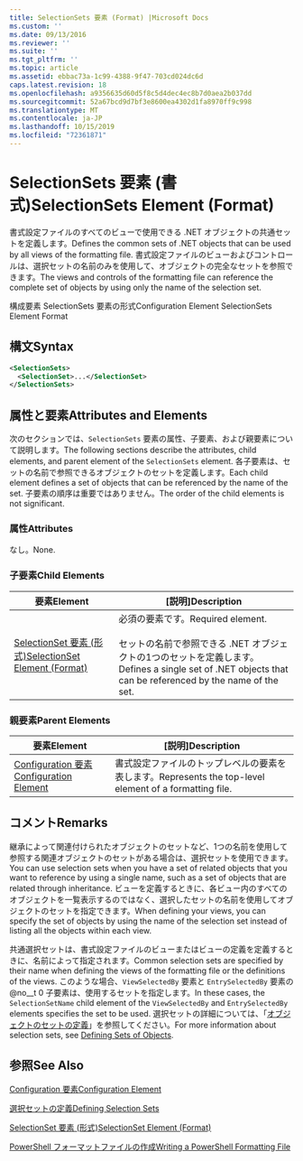 ```yaml
---
title: SelectionSets 要素 (Format) |Microsoft Docs
ms.custom: ''
ms.date: 09/13/2016
ms.reviewer: ''
ms.suite: ''
ms.tgt_pltfrm: ''
ms.topic: article
ms.assetid: ebbac73a-1c99-4388-9f47-703cd024dc6d
caps.latest.revision: 18
ms.openlocfilehash: a9356635d60d5f8c5d4dec4ec8b7d0aea2b037dd
ms.sourcegitcommit: 52a67bcd9d7bf3e8600ea4302d1fa8970ff9c998
ms.translationtype: MT
ms.contentlocale: ja-JP
ms.lasthandoff: 10/15/2019
ms.locfileid: "72361871"
---
```

# <a name="selectionsets-element-format"></a><span data-ttu-id="d5bd2-102">SelectionSets 要素 (書式)</span><span class="sxs-lookup"><span data-stu-id="d5bd2-102">SelectionSets Element (Format)</span></span>

<span data-ttu-id="d5bd2-103">書式設定ファイルのすべてのビューで使用できる .NET オブジェクトの共通セットを定義します。</span><span class="sxs-lookup"><span data-stu-id="d5bd2-103">Defines the common sets of .NET objects that can be used by all views of the formatting file.</span></span> <span data-ttu-id="d5bd2-104">書式設定ファイルのビューおよびコントロールは、選択セットの名前のみを使用して、オブジェクトの完全なセットを参照できます。</span><span class="sxs-lookup"><span data-stu-id="d5bd2-104">The views and controls of the formatting file can reference the complete set of objects by using only the name of the selection set.</span></span>

<span data-ttu-id="d5bd2-105">構成要素 SelectionSets 要素の形式</span><span class="sxs-lookup"><span data-stu-id="d5bd2-105">Configuration Element SelectionSets Element Format</span></span>

## <a name="syntax"></a><span data-ttu-id="d5bd2-106">構文</span><span class="sxs-lookup"><span data-stu-id="d5bd2-106">Syntax</span></span>

```xml
<SelectionSets>
  <SelectionSet>...</SelectionSet>
</SelectionSets>
```

## <a name="attributes-and-elements"></a><span data-ttu-id="d5bd2-107">属性と要素</span><span class="sxs-lookup"><span data-stu-id="d5bd2-107">Attributes and Elements</span></span>

<span data-ttu-id="d5bd2-108">次のセクションでは、`SelectionSets` 要素の属性、子要素、および親要素について説明します。</span><span class="sxs-lookup"><span data-stu-id="d5bd2-108">The following sections describe the attributes, child elements, and parent element of the `SelectionSets` element.</span></span> <span data-ttu-id="d5bd2-109">各子要素は、セットの名前で参照できるオブジェクトのセットを定義します。</span><span class="sxs-lookup"><span data-stu-id="d5bd2-109">Each child element defines a set of objects that can be referenced by the name of the set.</span></span> <span data-ttu-id="d5bd2-110">子要素の順序は重要ではありません。</span><span class="sxs-lookup"><span data-stu-id="d5bd2-110">The order of the child elements is not significant.</span></span>

### <a name="attributes"></a><span data-ttu-id="d5bd2-111">属性</span><span class="sxs-lookup"><span data-stu-id="d5bd2-111">Attributes</span></span>

<span data-ttu-id="d5bd2-112">なし。</span><span class="sxs-lookup"><span data-stu-id="d5bd2-112">None.</span></span>

### <a name="child-elements"></a><span data-ttu-id="d5bd2-113">子要素</span><span class="sxs-lookup"><span data-stu-id="d5bd2-113">Child Elements</span></span>

|<span data-ttu-id="d5bd2-114">要素</span><span class="sxs-lookup"><span data-stu-id="d5bd2-114">Element</span></span>|<span data-ttu-id="d5bd2-115">[説明]</span><span class="sxs-lookup"><span data-stu-id="d5bd2-115">Description</span></span>|
|-------------|-----------------|
|[<span data-ttu-id="d5bd2-116">SelectionSet 要素 (形式)</span><span class="sxs-lookup"><span data-stu-id="d5bd2-116">SelectionSet Element (Format)</span></span>](./selectionset-element-format.md)|<span data-ttu-id="d5bd2-117">必須の要素です。</span><span class="sxs-lookup"><span data-stu-id="d5bd2-117">Required element.</span></span><br /><br /> <span data-ttu-id="d5bd2-118">セットの名前で参照できる .NET オブジェクトの1つのセットを定義します。</span><span class="sxs-lookup"><span data-stu-id="d5bd2-118">Defines a single set of .NET objects that can be referenced by the name of the set.</span></span>|

### <a name="parent-elements"></a><span data-ttu-id="d5bd2-119">親要素</span><span class="sxs-lookup"><span data-stu-id="d5bd2-119">Parent Elements</span></span>

|<span data-ttu-id="d5bd2-120">要素</span><span class="sxs-lookup"><span data-stu-id="d5bd2-120">Element</span></span>|<span data-ttu-id="d5bd2-121">[説明]</span><span class="sxs-lookup"><span data-stu-id="d5bd2-121">Description</span></span>|
|-------------|-----------------|
|[<span data-ttu-id="d5bd2-122">Configuration 要素</span><span class="sxs-lookup"><span data-stu-id="d5bd2-122">Configuration Element</span></span>](./configuration-element-format.md)|<span data-ttu-id="d5bd2-123">書式設定ファイルのトップレベルの要素を表します。</span><span class="sxs-lookup"><span data-stu-id="d5bd2-123">Represents the top-level element of a formatting file.</span></span>|

## <a name="remarks"></a><span data-ttu-id="d5bd2-124">コメント</span><span class="sxs-lookup"><span data-stu-id="d5bd2-124">Remarks</span></span>

<span data-ttu-id="d5bd2-125">継承によって関連付けられたオブジェクトのセットなど、1つの名前を使用して参照する関連オブジェクトのセットがある場合は、選択セットを使用できます。</span><span class="sxs-lookup"><span data-stu-id="d5bd2-125">You can use selection sets when you have a set of related objects that you want to reference by using a single name, such as a set of objects that are related through inheritance.</span></span> <span data-ttu-id="d5bd2-126">ビューを定義するときに、各ビュー内のすべてのオブジェクトを一覧表示するのではなく、選択したセットの名前を使用してオブジェクトのセットを指定できます。</span><span class="sxs-lookup"><span data-stu-id="d5bd2-126">When defining your views, you can specify the set of objects by using the name of the selection set instead of listing all the objects within each view.</span></span>

<span data-ttu-id="d5bd2-127">共通選択セットは、書式設定ファイルのビューまたはビューの定義を定義するときに、名前によって指定されます。</span><span class="sxs-lookup"><span data-stu-id="d5bd2-127">Common selection sets are specified by their name when defining the views of the formatting file or the definitions of the views.</span></span> <span data-ttu-id="d5bd2-128">このような場合、`ViewSelectedBy` 要素と `EntrySelectedBy` 要素の @no__t 0 子要素は、使用するセットを指定します。</span><span class="sxs-lookup"><span data-stu-id="d5bd2-128">In these cases, the `SelectionSetName` child element of the `ViewSelectedBy` and `EntrySelectedBy` elements specifies the set to be used.</span></span> <span data-ttu-id="d5bd2-129">選択セットの詳細については、「[オブジェクトのセットの定義](./defining-selection-sets.md)」を参照してください。</span><span class="sxs-lookup"><span data-stu-id="d5bd2-129">For more information about selection sets, see [Defining Sets of Objects](./defining-selection-sets.md).</span></span>

## <a name="see-also"></a><span data-ttu-id="d5bd2-130">参照</span><span class="sxs-lookup"><span data-stu-id="d5bd2-130">See Also</span></span>

[<span data-ttu-id="d5bd2-131">Configuration 要素</span><span class="sxs-lookup"><span data-stu-id="d5bd2-131">Configuration Element</span></span>](./configuration-element-format.md)

[<span data-ttu-id="d5bd2-132">選択セットの定義</span><span class="sxs-lookup"><span data-stu-id="d5bd2-132">Defining Selection Sets</span></span>](./defining-selection-sets.md)

[<span data-ttu-id="d5bd2-133">SelectionSet 要素 (形式)</span><span class="sxs-lookup"><span data-stu-id="d5bd2-133">SelectionSet Element (Format)</span></span>](./selectionset-element-format.md)

[<span data-ttu-id="d5bd2-134">PowerShell フォーマットファイルの作成</span><span class="sxs-lookup"><span data-stu-id="d5bd2-134">Writing a PowerShell Formatting File</span></span>](./writing-a-powershell-formatting-file.md)
